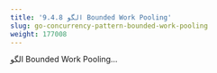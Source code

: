 ```yaml
---
title: '9.4.8 الگو Bounded Work Pooling'
slug: go-concurrency-pattern-bounded-work-pooling
weight: 177008
---
```


الگو Bounded Work Pooling...
